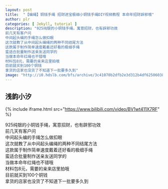 ```yaml
---
layout: post
title:  "【编绳】铜钱手绳 招财进宝极细小铜钱手绳DIY视频教程 本命年招财辟邪哦"
author: plr
categories: [ Jekyll, tutorial ]
description: "925纯银的小铜钱手绳，寓意招财，也有辟邪功效
前几天有客户问
中间起头编的手绳怎么做扣眼
这次就教了从中间起头编绳的两种不同结尾方法
这款属于制作简单速度戴着还好看的极细手绳
蛮适合批量制作送亲友送同学的
当做本命年红绳也不错哦
材料包8元，需要的亲来店里拍哦
目前就买到100个铜钱
拿货的店家也没货了不知道下一批要多久到"
image: "http://i0.hdslb.com/bfs/archive/3c41070b2dfb2e3d312b4df6250603827d64dc8c.jpg"
---
```

## 浅韵小汐

{% include iframe.html src="https://www.bilibili.com/video/BV1wt411X7RF" %}

925纯银的小铜钱手绳，寓意招财，也有辟邪功效<br>前几天有客户问<br>中间起头编的手绳怎么做扣眼<br>这次就教了从中间起头编绳的两种不同结尾方法<br>这款属于制作简单速度戴着还好看的极细手绳<br>蛮适合批量制作送亲友送同学的<br>当做本命年红绳也不错哦<br>材料包8元，需要的亲来店里拍哦<br>目前就买到100个铜钱<br>拿货的店家也没货了不知道下一批要多久到

